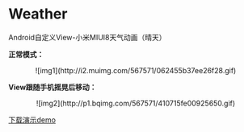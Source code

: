 # Weather
Android自定义View-小米MIUI8天气动画（晴天）

**正常模式：**

<center>![img1](http://i2.muimg.com/567571/062455b37ee26f28.gif)</center>

**View跟随手机摇晃后移动：**

<center>![img2](http://p1.bqimg.com/567571/410715fe00925650.gif)</center>



[下载演示demo][1]  

[1]: http://fir.im/nmg3
